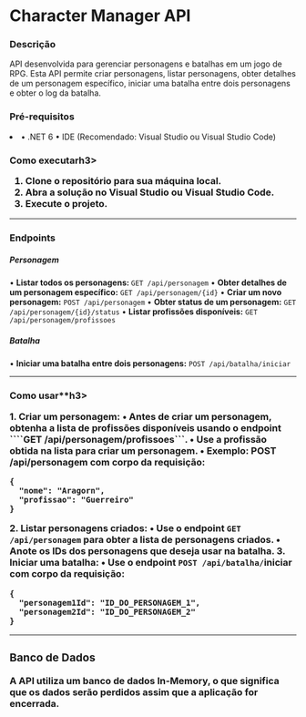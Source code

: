<h1><b>Character Manager API</b></h1>
  
<h3><b>Descrição</b></h3>

<p>API desenvolvida para gerenciar personagens e batalhas em um jogo de RPG. Esta API permite criar personagens, listar personagens, obter detalhes de um personagem específico, iniciar uma batalha entre dois personagens e obter o log da batalha.</p>

<h3><b>Pré-requisitos</b></h3>

<li>• .NET 6
• IDE (Recomendado: Visual Studio ou Visual Studio Code)
</li>


<h3><b>Como executar</b>h3>

1.	Clone o repositório para sua máquina local.
2.	Abra a solução no Visual Studio ou Visual Studio Code.
3.	Execute o projeto.

________________________________________

<h3><b>Endpoints</b></h3>

<h5><b>Personagem</b></h5>

•	<b>Listar todos os personagens: </b> ```GET /api/personagem```
•	<b>Obter detalhes de um personagem específico:</b> ```GET /api/personagem/{id}```
•	<b>Criar um novo personagem:</b> ```POST /api/personagem```
•	<b>Obter status de um personagem:</b> ```GET /api/personagem/{id}/status```
•	<b>Listar profissões disponíveis:</b> ```GET /api/personagem/profissoes```

<h5><b>Batalha</b></h5>

•	<b>Iniciar uma batalha entre dois personagens:</b> ```POST /api/batalha/iniciar```

________________________________________

<h3><b>Como usar**</</b>h3>

<b>1. Criar um personagem:</b>
•	Antes de criar um personagem, obtenha a lista de profissões disponíveis usando o endpoint ````GET /api/personagem/profissoes```.
•	Use a profissão obtida na lista para criar um personagem.
•	Exemplo: <b>POST /api/personagem com corpo da requisição:</b>

```
{
  "nome": "Aragorn",
  "profissao": "Guerreiro"
}
```

<b>2. Listar personagens criados:</b>
•	Use o endpoint ```GET /api/personagem``` para obter a lista de personagens criados.
•	Anote os IDs dos personagens que deseja usar na batalha.
<b>3. Iniciar uma batalha:</b>
•	Use o endpoint ```POST /api/batalha/```iniciar com corpo da requisição:

```
{
  "personagem1Id": "ID_DO_PERSONAGEM_1",
  "personagem2Id": "ID_DO_PERSONAGEM_2"
}
```

________________________________________

<h3><b>Banco de Dados</b></h3>

A API utiliza um banco de dados In-Memory, o que significa que os dados serão perdidos assim que a aplicação for encerrada.




